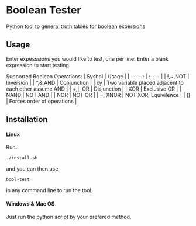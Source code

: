# Boolean Tester
Python tool to general truth tables for boolean expersions

## Usage
Enter expesssions you would like to test, one per line. Enter a blank expression to start testing. 

Supported Boolean Operations:
| Sysbol | Usage |
| -----: | :---- |
|  !,~,NOT | Inversion |
|  *,&,AND | Conjunction |
|    xy    | Two variable placed adjacent to each other assume AND |
|  +,|, OR | Disjunction |
|      XOR | Exclusive OR  |
|     NAND | NOT AND  |
|      NOR | NOT OR  |
|  =, XNOR | NOT XOR, Equivilence |
|  ()      | Forces order of operations |

## Installation

#### Linux
Run: 

    ./install.sh

and you can then use:

    bool-test

in any command line to run the tool.

#### Windows & Mac OS
Just run the python script by your prefered method.